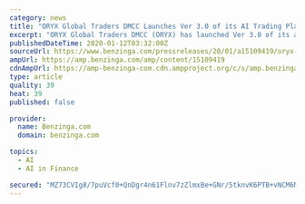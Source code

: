 ```yaml
---
category: news
title: "ORYX Global Traders DMCC Launches Ver 3.0 of its AI Trading Platform"
excerpt: "ORYX Global Traders DMCC (ORYX) has launched Ver 3.0 of its advanced AI (artificial intelligence) trading platform. The new version, integrated with advanced analytical tools, will reduce trading risks and increase consistency."
publishedDateTime: 2020-01-12T03:32:00Z
sourceUrl: https://www.benzinga.com/pressreleases/20/01/a15109419/oryx-global-traders-dmcc-launches-ver-3-0-of-its-ai-trading-platform
ampUrl: https://amp.benzinga.com/amp/content/15109419
cdnAmpUrl: https://amp-benzinga-com.cdn.ampproject.org/c/s/amp.benzinga.com/amp/content/15109419
type: article
quality: 39
heat: 39
published: false

provider:
  name: Benzinga.com
  domain: benzinga.com

topics:
  - AI
  - AI in Finance

secured: "MZ73CVIg8/7puVcf0+QnDgr4n61Flnv7zZlmxBe+GNr/5tknvK6PTB+vNCM6N27TF7626vlGyvJkr+TGocfFQcbVYOGHgIpCAdZkbURpbiC2ryTUqhQ+hzvhx1JmbjCnC9DSZpNEbfoFzFDW+9NK4Zhj0dMcb42RkgpVKeutDfMIswT544ZuHlWjUD254w4PT+2IMOknhL3Lc1BlFG9qPPyxOfqhry4khRtPEmHfLb2OHKb+4HbF7BKbedp9tu2W3ThcwG8shnFRvePk7YAlvYj5qImxRwbprtoSrRExUY0=;hO9T9k7QLfGwLZlNaQ7+DA=="
---
```


